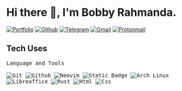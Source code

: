 # Hi there 👋, I'm Bobby Rahmanda.

[![Portfolio](https://img.shields.io/badge/-Portfolio-red?style=flat&logo=appveyor&logoColor=white)](https://bobbyrahmanda13.netlify.app)
[![Github](https://img.shields.io/badge/-Github-000?style=flat&logo=Github&logoColor=white)](https://github.com/bobbyrahmanda13)
[![Telegram](https://img.shields.io/badge/-Telegram-blue?style=flat&logo=Telegram&logoColor=white)](https://t.me/Rahman_0000)
[![Gmail](https://img.shields.io/badge/-Gmail-red?style=flat&logo=Gmail&logoColor=white)](mailto:bobbyrahmanda1996@gmail.com)
[![Protonmail](https://img.shields.io/badge/-Protonmail-violet?style=flat&logo=Protonmail&logoColor=white)](mailto:bobbyrahmanda1996@proton.me)

<h2>Tech Uses</h2>

<div>

<p>
		<kbd>
			<kbd>Language and Tools</kbd>
			<br>
			<br>
			<img alt="Git" src="https://img.shields.io/badge/Git-05122A?style=flat&logo=Git">
			<img alt="Github" src="https://img.shields.io/badge/Github-05122A?style=flat&logo=Github">
			<img alt="Neovim" src="https://img.shields.io/badge/Neovim-05122A?style=flat&logo=Neovim">
			<img alt="Static Badge" src="https://img.shields.io/badge/StackOverflow-05122A?style=flat&logo=StackOverflow">
			<img alt="Arch Linux" src="https://img.shields.io/badge/Arch%20Linux-05122A?style=flat&logo=ArchLinux">
			<img alt="Libreoffice" src="https://img.shields.io/badge/Libreoffice-05122A?style=flat&logo=Libreoffice">
			<img alt="Rust" src="https://img.shields.io/badge/Rust-05122A?style=flat&logo=Rust">
			<img alt="Html" src="https://img.shields.io/badge/HTML5-05122A?style=flat&logo=Html5">
			<img alt="Css" src="https://img.shields.io/badge/CSS3-05122A?style=flat&logo=Css3">
		</kbd>
	</p>
</div>

<!-- A little bit about me:
* A [Vue.js](https://vuejs.org/) guy
* Do [Go](https://golang.org/) and [Typescript](https://www.typescriptlang.org/) for backend
* Likes [Julia](https://julialang.org/) because it's fun -->




<!--
**bobbyrahmanda13/bobbyrahmanda13** is a ✨ _special_ ✨ repository because its `README.md` (this file) appears on your GitHub profile.

Here are some ideas to get you started:

- 🔭 I’m currently working on ...
- 🌱 I’m currently learning ...
- 👯 I’m looking to collaborate on ...
- 🤔 I’m looking for help with ...
- 💬 Ask me about ...
- 📫 How to reach me: ...
- 😄 Pronouns: ...
- ⚡ Fun fact: ...
-->
